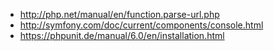 - http://php.net/manual/en/function.parse-url.php
- http://symfony.com/doc/current/components/console.html
- https://phpunit.de/manual/6.0/en/installation.html
